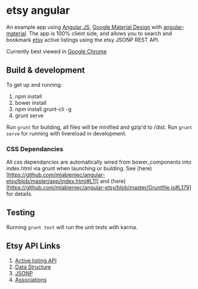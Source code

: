 # etsy angular

An example app using [Angular JS](https://angularjs.org), [Google Material Design](http://www.google.com/design/spec/material-design/introduction.html) with [angular-material](https://material.angularjs.org). The app is 100% client side, and allows you to search and bookmark [etsy](https://etsy.com) active listings using the etsy JSONP REST API.

Currently best viewed in [Google Chrome](https://google.com/chrome)

## Build & development

To get up and running:

1. npm install
2. bower install
2. npm install grunt-cli -g
3. grunt serve

Run `grunt` for building, all files will be minified and gzip'd to /dist. Run `grunt serve` for running with livereload in development.

### CSS Dependancies
All css dependancies are automatically wired from bower_components into index.html via grunt when launching or building. See (here)[https://github.com/mlabieniec/angular-etsy/blob/master/app/index.html#L11] and (here)[https://github.com/mlabieniec/angular-etsy/blob/master/Gruntfile.js#L179] for details.

## Testing

Running `grunt test` will run the unit tests with karma.

## Etsy API Links

1. [Active listing API](https://www.etsy.com/developers/documentation/reference/listing#method_findalllistingactive)
2. [Data Structure](https://www.etsy.com/developers/documentation/reference/listing#section_fields)
3. [JSONP](https://www.etsy.com/developers/documentation/getting_started/jsonp#section_using_the_jsonp_interface_with_javascript)
4. [Associations](https://www.etsy.com/developers/documentation/getting_started/resources#section_associations)
